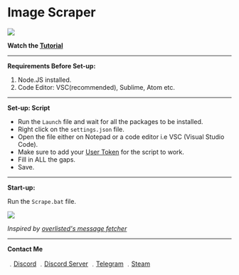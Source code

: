 # Image Scraper

![](https://media.discordapp.net/attachments/864361757874323476/866420331185831956/unknown.png)

**Watch the [Tutorial](https://www.youtube.com/watch?v=vf_yYiw8JHo)**

----------
**Requirements Before Set-up:**

1. Node.JS installed.
2. Code Editor: VSC(recommended), Sublime, Atom etc.
----------
**Set-up: Script**

- Run the `Launch` file and wait for all the packages to be installed.
- Right click on the `settings.json` file.
- Open the file either on Notepad or a code editor i.e VSC (Visual Studio Code).
- Make sure to add your [User Token](https://www.youtube.com/watch?v=YEgFvgg7ZPI) for the script to work.
- Fill in ALL the gaps.
- Save.
----------
**Start-up:**

Run the `Scrape.bat` file.

![](https://media.discordapp.net/attachments/864361757874323476/866422329839845376/unknown.png)

*Inspired by [overlisted's message fetcher](https://github.com/overlisted/discord-messages-fetch)*

----------
**Contact Me**

﹒[Discord](https://discord.com/users/358310460187082763)
﹒[Discord Server](https://discord.gg/4nSYqZ8KAA)
﹒[Telegram](https://t.me/clairvoyant7teen)
﹒[Steam](https://steamcommunity.com/id/seven777teen/)
